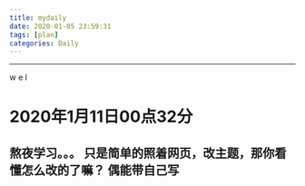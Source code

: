 ```yaml
---
title: mydaily
date: 2020-01-05 23:59:31
tags: [plan]
categories: Daily
---
```

---
w e l
# 2020年1月11日00点32分
熬夜学习。。。
只是简单的照着网页，改主题，那你看懂怎么改的了嘛？
偶能带自己写
---
